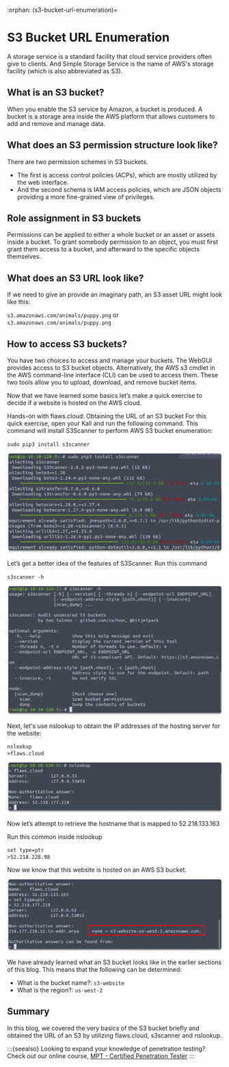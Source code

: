:orphan:
(s3-bucket-url-enumeration)=

# S3 Bucket URL Enumeration

A storage service is a standard facility that cloud service providers often give to clients. And Simple Storage Service is the name of AWS's storage facility (which is also abbreviated as S3).

## What is an S3 bucket?

When you enable the S3 service by Amazon, a bucket is produced. A bucket is a storage area inside the AWS platform that allows customers to add and remove and manage data.

## What does an S3 permission structure look like?

There are two permission schemes in S3 buckets.

- The first is access control policies (ACPs), which are mostly utilized by the web interface.
- And the second schema is IAM access policies, which are JSON objects providing a more fine-grained view of privileges.

## Role assignment in S3 buckets

Permissions can be applied to either a whole bucket or an asset or assets inside a bucket. To grant somebody permission to an object, you must first grant them access to a bucket, and afterward to the specific objects themselves.

## What does an S3 URL look like?

If we need to give an provide an imaginary path, an S3 asset URL might look like this:

`s3.amazonaws.com/animals/puppy.png` or `s3.amazonaws.com/animals/puppy.png`

## How to access S3 buckets?

You have two choices to access and manage your buckets.
The WebGUI provides access to S3 bucket objects. Alternatively, the AWS s3 cmdlet in the AWS command-line interface (CLI) can be used to access them. These two tools allow you to upload, download, and remove bucket items.

Now that we have learned some basics let’s make a quick exercise to decide if a website is hosted on the AWS cloud.

Hands-on with flaws.cloud: Obtaining the URL of an S3 bucket
For this quick exercise, open your Kali and run the following command. This command will install S3Scanner to perform AWS S3 bucket enumeration:

`sudo pip3 install s3scanner`

![img](images/enumerating-s3-buckets-6.png)

Let’s get a better idea of the features of S3Scanner. Run this command

`s3scanner -h`

![img](images/enumerating-s3-buckets-7.png)

Next, let's use nslookup to obtain the IP addresses of the hosting server for the website:

```
nslookup
>flaws.cloud
```

![img](images/enumerating-s3-buckets-8.png)

Now let’s attempt to retrieve the hostname that is mapped to 52.218.133.163

Run this common inside nslookup

```
set type=ptr
>52.218.228.98
```

Now we know that this website is hosted on an AWS S3 bucket.

![img](images/enumerating-s3-buckets-9.png)

We have already learned what an S3 bucket looks like in the earlier sections of this blog. This means that the following can be determined:

- What is the bucket name?: `s3-website`
- What is the region?: `us-west-2`

## Summary

In this blog, we covered the very basics of the S3 bucket briefly and obtained the URL of an S3 by utilizing flaws.cloud, s3scanner and nslookup.

:::{seealso}
Looking to expand your knowledge of penetration testing? Check out our online course, [MPT - Certified Penetration Tester](https://www.mosse-institute.com/certifications/mpt-certified-penetration-tester.html)
:::
